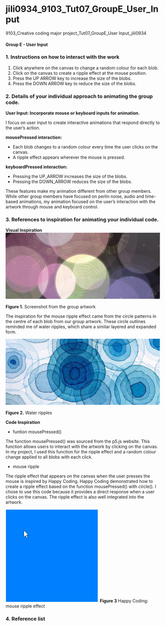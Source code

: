 # jili0934_9103_Tut07_GroupE_User_Input
9103_Creative coding major project_Tut07_GroupE_User Input_jili0934

#### Group E - User Input

### 1. Instructions on how to interact with the work
1. Click anywhere on the canvas to change a random colour for each blob.
2. Click on the canvas to create a ripple effect at the mouse position.
3. Press the UP ARROW key to increase the size of the blobs.
4. Press the DOWN ARROW key to reduce the size of the blobs.

### 2. Details of your individual approach to animating the group code.
**User Input: Incorporate mouse or keyboard inputs for animation.**

I focus on user input to create interactive animations that respond directly to the user’s action.

**mousePressed interaction:**
- Each blob changes to a random colour every time the user clicks on the canvas.
- A ripple effect appears wherever the mouse is pressed.

**keyboardPressed interaction:**
- Pressing the UP_ARROW increases the size of the blobs.
- Pressing the DOWN_ARROW reduces the size of the blobs.

These features make my animation different from other group members. While other group members have focused on perlin noise, audio and time-based animations, my animation focused on the user’s interaction with the artwork through mouse and keyboard control.

### 3. References to inspiration for animating your individual code.
**Visual Inspiration**
![An image of the group artwork](readme_image/group_artwork.jpg)

**Figure 1.** Screenshot from the group artwork

The inspiration for the mouse ripple effect came from the circle patterns in the centre of each blob from our group artwork. These circle outlines reminded me of water ripples, which share a similar layered and expanded form.

![An image of water ripples](readme_image/water_ripples.jpg)

**Figure 2.** Water ripples

**Code Inspiration**
- funtion mousePressed()

The function mousePressed() was sourced from the p5.js website. This function allows users to interact with the artwork by clicking on the canvas. In my project,  I used this function for the ripple effect and a random colour change applied to all blobs with each click.

- mouse ripple

The ripple effect that appears on the canvas when the user presses the mouse is inspired by Happy Coding. Happy Coding demonstrated how to create a ripple effect based on the function mousePressed() with circle(). I chose to use this code because it provides a direct response when a user clicks on the canvas. The ripple effect is also well integrated into the artwork.

![A gif of mouse ripples effect](readme_image/mouse-ripple-1.gif)
**Figure 3** Happy Coding: mouse ripple effect

### 4. Reference list
